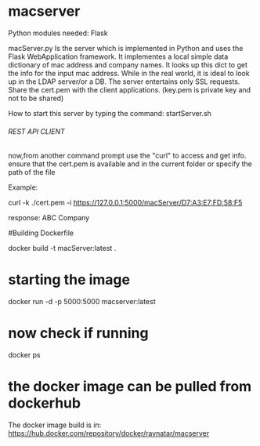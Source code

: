 # macserver

Python modules needed: Flask

macServer.py 
  Is the server which is implemented in Python and uses the Flask WebApplication framework. It implementes a local simple data dictionary of mac address and company names. It looks up this dict to get the info for the input mac address. While in the real world, it is ideal to look up in the LDAP server/or a DB. The server entertains only SSL requests. Share the cert.pem with the client applications. (key.pem is private key and not to be shared)


How to start this server by typing the command:
 startServer.sh


###### REST API CLIENT ##############
now,from another command prompt use the "curl" to access and get info.
ensure that the cert.pem is available and in the current folder or specify the path of the file

Example:

curl -k ./cert.pem -i https://127.0.0.1:5000/macServer/D7:A3:E7:FD:58:F5

response: ABC Company


#Building Dockerfile

docker build -t macServer:latest .

# starting the image

docker run -d -p 5000:5000 macserver:latest

# now check if running

docker ps

# the docker image can be pulled from dockerhub

The docker image build is in: https://hub.docker.com/repository/docker/ravnatar/macserver

